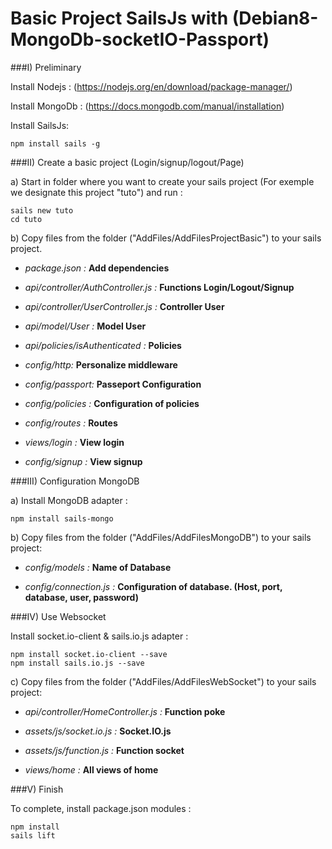 
# Basic Project SailsJs with (Debian8-MongoDb-socketIO-Passport)


###I) Preliminary

Install Nodejs : (https://nodejs.org/en/download/package-manager/)

Install MongoDb : (https://docs.mongodb.com/manual/installation)

Install SailsJs:
```
npm install sails -g
```
###II) Create a basic project (Login/signup/logout/Page)

a) Start in folder where you want to create your sails project (For exemple we designate this project "tuto") and run :
```
sails new tuto
cd tuto
```
b) Copy files from the folder ("AddFiles/AddFilesProjectBasic") to your sails project.
 
- *package.json :* **Add dependencies**

- *api/controller/AuthController.js :* **Functions Login/Logout/Signup**

- *api/controller/UserController.js :* **Controller User**
  
- *api/model/User :* **Model User**

- *api/policies/isAuthenticated :* **Policies** 

- *config/http:* **Personalize middleware**

- *config/passport:* **Passeport Configuration**

- *config/policies :* **Configuration of policies**

- *config/routes :* **Routes**

- *views/login :*  **View login**

- *config/signup :*  **View signup**

###III) Configuration MongoDB

a) Install MongoDB adapter :
```
npm install sails-mongo
```

b) Copy files from the folder ("AddFiles/AddFilesMongoDB") to your sails project:

- *config/models :* **Name of Database**

- *config/connection.js :* **Configuration of database. (Host, port, database, user, password)**

###IV) Use Websocket

Install socket.io-client & sails.io.js adapter :
```
npm install socket.io-client --save
npm install sails.io.js --save
```
c) Copy files from the folder ("AddFiles/AddFilesWebSocket") to your sails project:

- *api/controller/HomeController.js :* **Function poke**

- *assets/js/socket.io.js :* **Socket.IO.js**

- *assets/js/function.js :* **Function socket**

- *views/home :* **All views of home**

###V) Finish

To complete, install package.json modules :
```
npm install
sails lift
```
